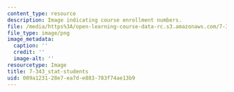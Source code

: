 ```yaml
---
content_type: resource
description: Image indicating course enrollment numbers.
file: /media/https%3A/open-learning-course-data-rc.s3.amazonaws.com/7-343-biological-bases-of-learning-and-memory-spring-2014/009a123128e7ea7de883783f74ae13b9_7-343_stat-students.png
file_type: image/png
image_metadata:
  caption: ''
  credit: ''
  image-alt: ''
resourcetype: Image
title: 7-343_stat-students
uid: 009a1231-28e7-ea7d-e883-783f74ae13b9
---
```

